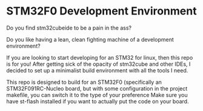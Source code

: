# STM32F0 Development Environment
Do you find stm32cubeide to be a pain in the ass?

Do you like having a lean, clean fighting machine of a development environment?

If you are looking to start developing for an STM32 for linux, then this repo is for you! 
After getting sick of the opacity of stm32cube and other IDEs, I decided to set up a minimalist build environment with all the tools I need.

This repo is designed to build for an STM32F0 (specifically an STM32F091RC-Nucleo board, but with some configuration in the project makefile, you can switch it to the type of your preference
Make sure you have st-flash installed if you want to actually put the code on your board. 
